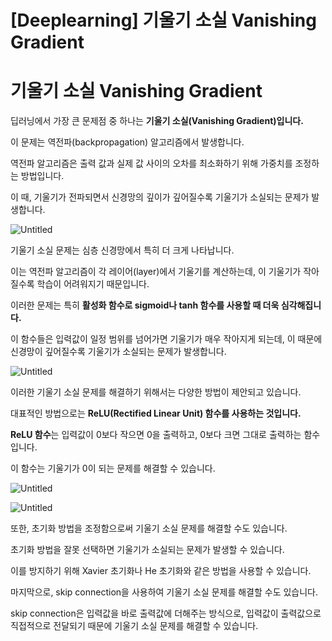 # [Deeplearning] 기울기 소실 Vanishing Gradient

# 기울기 소실 Vanishing Gradient

딥러닝에서 가장 큰 문제점 중 하나는 **기울기 소실(Vanishing Gradient)입니다.** 

이 문제는 역전파(backpropagation) 알고리즘에서 발생합니다. 

역전파 알고리즘은 출력 값과 실제 값 사이의 오차를 최소화하기 위해 가중치를 조정하는 방법입니다. 

이 때, 기울기가 전파되면서 신경망의 깊이가 깊어질수록 기울기가 소실되는 문제가 발생합니다.

![Untitled](%5BDeeplearning%5D%20%E1%84%80%E1%85%B5%E1%84%8B%E1%85%AE%E1%86%AF%E1%84%80%E1%85%B5%20%E1%84%89%E1%85%A9%E1%84%89%E1%85%B5%E1%86%AF%20Vanishing%20Gradient%20a4e95eb76fb641ae84fc923d8d952272/Untitled.png)

기울기 소실 문제는 심층 신경망에서 특히 더 크게 나타납니다. 

이는 역전파 알고리즘이 각 레이어(layer)에서 기울기를 계산하는데, 이 기울기가 작아질수록 학습이 어려워지기 때문입니다. 

이러한 문제는 특히 **활성화 함수로 sigmoid나 tanh 함수를 사용할 때 더욱 심각해집니다.** 

이 함수들은 입력값이 일정 범위를 넘어가면 기울기가 매우 작아지게 되는데, 이 때문에 신경망이 깊어질수록 기울기가 소실되는 문제가 발생합니다.

![Untitled](%5BDeeplearning%5D%20%E1%84%80%E1%85%B5%E1%84%8B%E1%85%AE%E1%86%AF%E1%84%80%E1%85%B5%20%E1%84%89%E1%85%A9%E1%84%89%E1%85%B5%E1%86%AF%20Vanishing%20Gradient%20a4e95eb76fb641ae84fc923d8d952272/Untitled%201.png)

이러한 기울기 소실 문제를 해결하기 위해서는 다양한 방법이 제안되고 있습니다. 

대표적인 방법으로는 **ReLU(Rectified Linear Unit) 함수를 사용하는 것입니다.**

 **ReLU 함수**는 입력값이 0보다 작으면 0을 출력하고, 0보다 크면 그대로 출력하는 함수입니다. 

이 함수는 기울기가 0이 되는 문제를 해결할 수 있습니다.

![Untitled](%5BDeeplearning%5D%20%E1%84%80%E1%85%B5%E1%84%8B%E1%85%AE%E1%86%AF%E1%84%80%E1%85%B5%20%E1%84%89%E1%85%A9%E1%84%89%E1%85%B5%E1%86%AF%20Vanishing%20Gradient%20a4e95eb76fb641ae84fc923d8d952272/Untitled%202.png)

![Untitled](%5BDeeplearning%5D%20%E1%84%80%E1%85%B5%E1%84%8B%E1%85%AE%E1%86%AF%E1%84%80%E1%85%B5%20%E1%84%89%E1%85%A9%E1%84%89%E1%85%B5%E1%86%AF%20Vanishing%20Gradient%20a4e95eb76fb641ae84fc923d8d952272/Untitled%203.png)

또한, 초기화 방법을 조정함으로써 기울기 소실 문제를 해결할 수도 있습니다. 

초기화 방법을 잘못 선택하면 기울기가 소실되는 문제가 발생할 수 있습니다. 

이를 방지하기 위해 Xavier 초기화나 He 초기화와 같은 방법을 사용할 수 있습니다.

마지막으로, skip connection을 사용하여 기울기 소실 문제를 해결할 수도 있습니다. 

skip connection은 입력값을 바로 출력값에 더해주는 방식으로, 입력값이 출력값으로 직접적으로 전달되기 때문에 기울기 소실 문제를 해결할 수 있습니다.